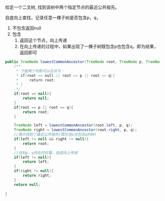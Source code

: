 给定一个二叉树, 找到该树中两个指定节点的最近公共祖先。

自底向上查找，记录任意一棵子树是否包含p，q，
1. 不包含返回null
2. 包含
    1. 返回这个节点，向上传递
    2. 在向上传递的过程中，如果出现了一棵子树既包含p也包含q，即为结果，返回即可 

```Java
public TreeNode lowestCommonAncestor(TreeNode root, TreeNode p, TreeNode q) {
    /**
     * 下面两个判断可以合并为：
     * if(root == null || root == p || root == q){
     *     return root;
     * }
     */
    if(root == null){
        return null;
    }
    if(root == p || root == q){
        return root;
    }

    TreeNode left = lowestCommonAncestor(root.left, p, q);
    TreeNode right = lowestCommonAncestor(root.right, p, q);
    //表示找到了最近公共祖先(既包含p也包含q的树)
    if(left != null && right != null){
        return root;
    }
    //找到p，q所在的位置，自底向上传递
    if(left != null){
        return left;
    }
    if(right != null){
        return right;
    }
    return null;
    
}
```